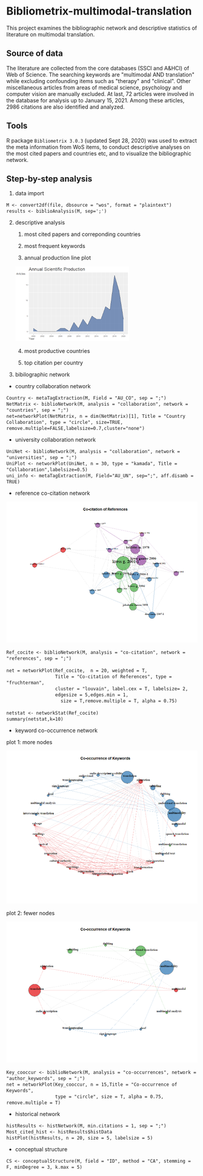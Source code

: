 # Bibliometrix-multimodal-translation

This project examines the bibliographic network and descriptive statistics of literature on multimodal translation. 

## Source of data

The literature are collected from the core databases (SSCI and A&HCI) of Web of Science. The searching keywords are "multimodal AND translation" while excluding confounding items such as "therapy" and "clinical". Other miscellaneous articles from areas of medical science, psychology and computer vision are manually excluded. At last, 72 articles were involved in the database for analysis up to January 15, 2021. Among these articles, 2986 citations are also identified and analyzed.

## Tools

R package `Bibliometrix 3.0.3` (updated Sept 28, 2020) was used to extract the meta information from WoS items, to conduct descriptive analyses on the most cited papers and countries etc, and to visualize the bibliographic network. 

## Step-by-step analysis

1. data import
```
M <- convert2df(file, dbsource = "wos", format = "plaintext")
results <- biblioAnalysis(M, sep=';')
```
2. descriptive analysis

    1. most cited papers and correponding countries

    2. most frequent keywords

    3. annual production line plot
    
    <img
  src="https://github.com/Chezvivian/Bibliometrix-multimodal-translation/blob/main/plots/Annual%20scientific%20production.png"
  alt="Alt text"
  title="annual scientific production"
  style="display: inline-block; margin: 0 auto; max-width: 300px">

    4. most productive countries

    5. top citation per country

3. bibilographic network

- country collaboration network

```
Country <- metaTagExtraction(M, Field = "AU_CO", sep = ";")
NetMatrix <- biblioNetwork(M, analysis = "collaboration", network = "countries", sep = ";")
net=networkPlot(NetMatrix, n = dim(NetMatrix)[1], Title = "Country Collaboration", type = "circle", size=TRUE, remove.multiple=FALSE,labelsize=0.7,cluster="none")
```
- university collaboration network
```
UniNet <- biblioNetwork(M, analysis = "collaboration", network = "universities", sep = ";")
UniPlot <- networkPlot(UniNet, n = 30, type = "kamada", Title = "Collaboration",labelsize=0.5)
uni_info <- metaTagExtraction(M, Field="AU_UN", sep=";", aff.disamb = TRUE)
```

- reference co-citation network

![co-citation reference](https://github.com/Chezvivian/Bibliometrix-multimodal-translation/blob/main/plots/Co-citation%20references.png)

```
Ref_cocite <- biblioNetwork(M, analysis = "co-citation", network = "references", sep = ";")

net = networkPlot(Ref_cocite,  n = 20, weighted = T,
                  Title = "Co-citation of References", type = "fruchterman",
                  cluster = "louvain", label.cex = T, labelsize= 2,
                  edgesize = 5,edges.min = 1,
                    size = T,remove.multiple = T, alpha = 0.75)

netstat <- networkStat(Ref_cocite)
summary(netstat,k=10)
```

- keyword co-occurrence network

plot 1: more nodes

![co-occurrence of author keywords](https://github.com/Chezvivian/Bibliometrix-multimodal-translation/blob/main/plots/Co-occurrence%20of%20author%20keywords.png)

plot 2: fewer nodes

![co-occurrence of author keywords](https://github.com/Chezvivian/Bibliometrix-multimodal-translation/blob/main/plots/Co-occurrence%20of%20keywords.png)

```
Key_cooccur <- biblioNetwork(M, analysis = "co-occurrences", network = "author_keywords", sep = ";")
net = networkPlot(Key_cooccur, n = 15,Title = "Co-occurrence of Keywords",
                  type = "circle", size = T, alpha = 0.75, remove.multiple = T) 
```

- historical network

```
histResults <- histNetwork(M, min.citations = 1, sep = ";")
Most_cited_hist <- histResults$histData
histPlot(histResults, n = 20, size = 5, labelsize = 5)
```

- conceptual structure

```
CS <- conceptualStructure(M, field = "ID", method = "CA", stemming = F, minDegree = 3, k.max = 5)
```
